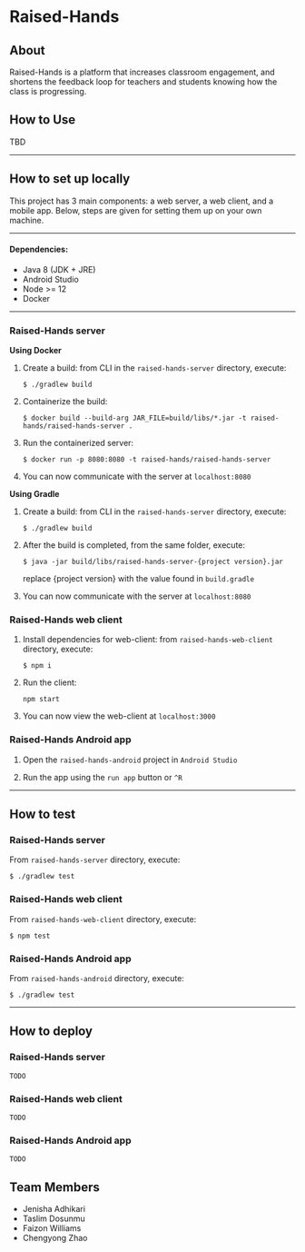 # Raised-Hands
## About

Raised-Hands is a platform that increases classroom engagement, and shortens the feedback loop for teachers and students knowing how the class is progressing.

## How to Use

TBD

---
## How to set up locally

This project has 3 main components: a web server, a web client, and a mobile app. Below, steps are given for setting them up on your own machine.

---
#### Dependencies:
* Java 8 (JDK + JRE)
* Android Studio
* Node >= 12
* Docker

---

### Raised-Hands server
**Using Docker**  
1. Create a build: from CLI in the `raised-hands-server` directory, execute:
    ```
    $ ./gradlew build 
    ```
2. Containerize the build:
    ```
    $ docker build --build-arg JAR_FILE=build/libs/*.jar -t raised-hands/raised-hands-server .
    ```
3. Run the containerized server:
    ```
    $ docker run -p 8080:8080 -t raised-hands/raised-hands-server
    ```
4. You can now communicate with the server at `localhost:8080`
  
**Using Gradle**
1. Create a build: from CLI in the `raised-hands-server` directory, execute:
    ```
    $ ./gradlew build 
    ```
2. After the build is completed, from the same folder, execute:
    ```
    $ java -jar build/libs/raised-hands-server-{project version}.jar
    ```
    replace {project version} with the value found in `build.gradle`

3. You can now communicate with the server at `localhost:8080`

### Raised-Hands web client
1. Install dependencies for web-client: from `raised-hands-web-client` directory, execute:
    ```
    $ npm i
    ```
2. Run the client:
    ```
    npm start
    ```
3. You can now view the web-client at `localhost:3000`

### Raised-Hands Android app

1. Open the `raised-hands-android` project in `Android Studio`

2. Run the app using the `run app` button or `^R`

---
## How to test

### Raised-Hands server

From  `raised-hands-server` directory, execute:
```
$ ./gradlew test
```

### Raised-Hands web client

From `raised-hands-web-client` directory, execute:
```
$ npm test
```

### Raised-Hands Android app

From  `raised-hands-android` directory, execute:
```
$ ./gradlew test
```

---
## How to deploy

### Raised-Hands server

`TODO`

### Raised-Hands web client

`TODO`

### Raised-Hands Android app

`TODO`

## Team Members
- Jenisha Adhikari
- Taslim Dosunmu
- Faizon Williams
- Chengyong Zhao
